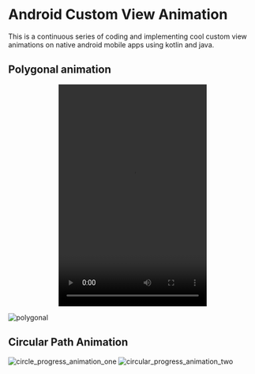 # Android Custom View Animation
This is a continuous series of coding and implementing cool custom view animations on native android mobile apps using kotlin and java.
<br>
## Polygonal animation

<p align="center">
 <video width="300" height="450" controls preload> 
    <source src="videos/polygonal_animation.mp4"></source>
</video>
</p>

![polygonal](https://user-images.githubusercontent.com/16632235/76600061-6aa11a80-6530-11ea-887e-3d05135e433a.gif)

## Circular Path Animation

<p align="center">

![circle_progress_animation_one](https://user-images.githubusercontent.com/16632235/76774742-86295100-67ce-11ea-86ce-9d75ce80d1ad.gif)  ![circular_progress_animation_two](https://user-images.githubusercontent.com/16632235/76775150-23848500-67cf-11ea-8856-ce6b04f424b9.gif)
</P
